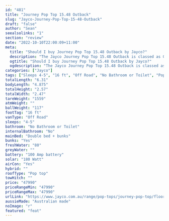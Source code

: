 ```yaml
---
id: "481"
title: "Journey Pop Top 15.48 Outback"
slug: "Jayco-Journey-Pop-Top-15-48-Outback"
draft: "false"
author: "Sean"
seealsolinks: "1"
section: "review"
date: "2022-10-10T22:00:09+11:00"
meta:
  title: "Should I buy Journey Pop Top 15.48 Outback by Jayco?"
  description: "The Jayco Journey Pop Top 15.48 Outback is classed as Off Road, and sleeps 4-5 people. It is Australian made and comes in at 16 ft. It generally has No Bathroom or Toilet."
  ogtitle: "Should I buy Journey Pop Top 15.48 Outback by Jayco?"
  ogdescription: "The Jayco Journey Pop Top 15.48 Outback is classed as Off Road, and sleeps 4-5 people. It is Australian made and comes in at 16 ft. It generally has No Bathroom or Toilet."
categories: ["Jayco"]
tags: ["Sleeps 4-5", "16 ft", "Off Road", "No Bathroom or Toilet", "Pop top", "Under 50k"]
totalLength: "6.31"
bodyLength: "4.875"
totalHeight: "2.57"
totalWidth: "2.47"
tareWeight: "1559"
atmWeight: ""
ballWeight: "117"
footTag: "16 ft"
vanType: "Off Road"
sleeps: "4-5"
bathroom: "No Bathroom or Toilet"
internalBathroom: "No"
mainBed: "Double bed + bunks"
bunks: "Yes"
freshWater: "80"
greyWater: ""
battery: "100 Amp battery"
solar: "180 Watt"
airCon: "Yes"
hybrid: ""
roofType: "Pop top"
towHitch: ""
price: "47990"
priceRangeMin: "47990"
priceRangeMax: "47990"
urlLink: "https://www.jayco.com.au/range/pop-tops/journey-pop-top/floor-plans/outback/journey-1548-6objy-my22"
aussieMade: "Australian made"
noImage: "r"
featured: "feat"
---
```

